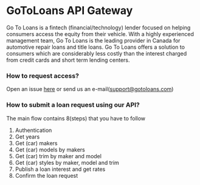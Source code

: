 # GoToLoans API Gateway

Go To Loans is a fintech (financial/technology) lender focused on helping consumers access the equity from their vehicle. With a highly experienced management team, Go To Loans is the leading provider in Canada for automotive repair loans and title loans. Go To Loans offers a solution to consumers which are considerably less costly than the interest charged from credit cards and short term lending centers.

### How to request access?

Open an issue [here](https://github.com/gotoloans/gtl-gateway/issues) or send us an e-mail(support@gotoloans.com)

### How to submit a loan request using our API?

The main flow contains 8(steps) that you have to follow

1) Authentication
2) Get years
3) Get (car) makers
4) Get (car) models by makers
5) Get (car) trim by maker and model
6) Get (car) styles by maker, model and trim
7) Publish a loan interest and get rates
8) Confirm the loan request
